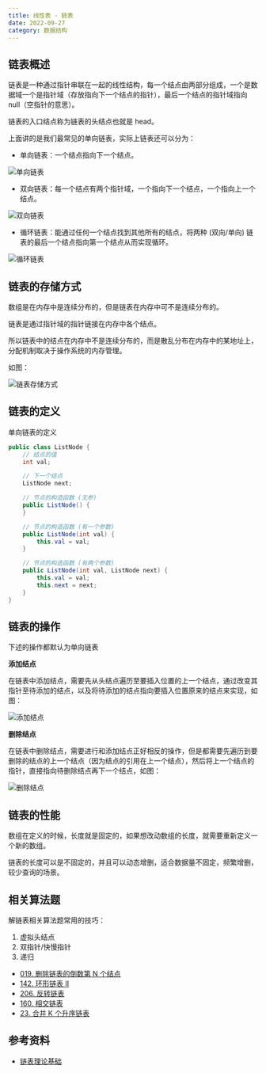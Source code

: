 ```yaml
---
title: 线性表 - 链表
date: 2022-09-27
category: 数据结构
---
```


## 链表概述

链表是一种通过指针串联在一起的线性结构，每一个结点由两部分组成，一个是数据域一个是指针域（存放指向下一个结点的指针），最后一个结点的指针域指向 null（空指针的意思）。

链表的入口结点称为链表的头结点也就是 head。

上面讲的是我们最常见的单向链表，实际上链表还可以分为：

- 单向链表：一个结点指向下一个结点。

![单向链表](https://code-thinking-1253855093.file.myqcloud.com/pics/20200806194529815.png)

- 双向链表：每一个结点有两个指针域，一个指向下一个结点，一个指向上一个结点。

![双向链表](https://code-thinking-1253855093.file.myqcloud.com/pics/20200806194559317.png)

- 循环链表：能通过任何一个结点找到其他所有的结点，将两种 (双向/单向) 链表的最后一个结点指向第一个结点从而实现循环。

![循环链表](https://code-thinking-1253855093.file.myqcloud.com/pics/20200806194629603.png)

## 链表的存储方式

数组是在内存中是连续分布的，但是链表在内存中可不是连续分布的。

链表是通过指针域的指针链接在内存中各个结点。

所以链表中的结点在内存中不是连续分布的，而是散乱分布在内存中的某地址上，分配机制取决于操作系统的内存管理。

如图：

![链表存储方式](https://code-thinking-1253855093.file.myqcloud.com/pics/20200806194613920.png)

## 链表的定义

单向链表的定义

```java
public class ListNode {
    // 结点的值
    int val;

    // 下一个结点
    ListNode next;

    // 节点的构造函数 (无参)
    public ListNode() {
    }

    // 节点的构造函数 (有一个参数)
    public ListNode(int val) {
        this.val = val;
    }

    // 节点的构造函数 (有两个参数)
    public ListNode(int val, ListNode next) {
        this.val = val;
        this.next = next;
    }
}
```

## 链表的操作

下述的操作都默认为单向链表

**添加结点**

在链表中添加结点，需要先从头结点遍历至要插入位置的上一个结点，通过改变其指针至待添加的结点，以及将待添加的结点指向要插入位置原来的结点来实现，如图：

![添加结点](https://code-thinking-1253855093.file.myqcloud.com/pics/20200806195134331-20230310121503147.png)

**删除结点**

在链表中删除结点，需要进行和添加结点正好相反的操作，但是都需要先遍历到要删除的结点的上一个结点（因为结点的引用在上一个结点），然后将上一个结点的指针，直接指向待删除结点再下一个结点，如图：

![删除结点](https://code-thinking-1253855093.file.myqcloud.com/pics/20200806195114541-20230310121459257.png)

## 链表的性能

数组在定义的时候，长度就是固定的，如果想改动数组的长度，就需要重新定义一个新的数组。

链表的长度可以是不固定的，并且可以动态增删，适合数据量不固定，频繁增删，较少查询的场景。

## 相关算法题

解链表相关算法题常用的技巧：

1. 虚拟头结点
2. 双指针/快慢指针
3. 递归


- [019. 删除链表的倒数第 N 个结点](https://leetcode.cn/problems/remove-nth-node-from-end-of-list/)
- [142. 环形链表 II](https://leetcode.cn/problems/linked-list-cycle-ii/)
- [206. 反转链表](https://leetcode.cn/problems/reverse-linked-list/)
- [160. 相交链表](https://leetcode.cn/problems/intersection-of-two-linked-lists)
- [23. 合并 K 个升序链表](https://leetcode.cn/problems/merge-k-sorted-lists/)

## 参考资料

- [链表理论基础](https://programmercarl.com/%E9%93%BE%E8%A1%A8%E7%90%86%E8%AE%BA%E5%9F%BA%E7%A1%80.html)

